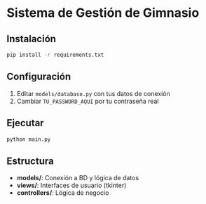 # Sistema de Gestión de Gimnasio

## Instalación
```bash
pip install -r requirements.txt
```

## Configuración
1. Editar `models/database.py` con tus datos de conexión
2. Cambiar `TU_PASSWORD_AQUI` por tu contraseña real

## Ejecutar
```bash
python main.py
```

## Estructura
- **models/**: Conexión a BD y lógica de datos
- **views/**: Interfaces de usuario (tkinter)
- **controllers/**: Lógica de negocio
